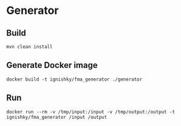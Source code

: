 # Generator

## Build

`mvn clean install`

## Generate Docker image

`docker build -t ignishky/fma_generator ./generator`

## Run

`docker run --rm -v /tmp/input:/input -v /tmp/output:/output -t ignishky/fma_generator /input /output`
